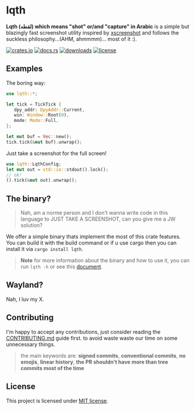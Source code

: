 # lqth

**Lqth (لقطه) which means "shot" or/and "capture" in Arabic** is a simple but blazingly fast screenshot utility
inspired by [xscreenshot](https://git.codemadness.org/xscreenshot) and follows the suckless philosophy...(AHM, ahmmmm)... most of it :).

[![crates.io](https://img.shields.io/crates/v/lqth.svg)](https://crates.io/crates/lqth)
[![docs.rs](https://docs.rs/lqth/badge.svg)](https://docs.rs/lqth)
[![downloads](https://img.shields.io/crates/d/lqth.svg)](https://crates.io/crates/lqth)
[![license](https://img.shields.io/crates/l/lqth.svg)](https://github.com/0x61nas/lqth/blob/aurora/LICENSE)

## Examples
The boring way:
```rust
use lqth::*;

let tick = TickTick {
   dpy_addr: DpyAddr::Current,
   win: Window::Root(0),
   mode: Mode::Full,
};

let mut buf = Vec::new();
tick.tick(&mut buf).unwrap();
```

Just take a screenshot for the full screen!
```rust
use lqth::LqthConfig;
let mut out = std::io::stdout().lock();
// ok!
().tick(&mut out).unwrap();
```

## The  binary?
> Nah, am a norme person and I don't wanna write code in this language to JUST TAKE A SCREENSHOT, can you give me a JW solution?

We offer a simple binary thats implement the most of this crate features. You can build it with the build command or if u use cargo then you can install it via `cargo install lqth`.

> **Note** for more information about the binary and how to use it, you can run `lqth -h` or see this [document](./docs/bin.md).

## Wayland?
Nah, I luv my X.


## Contributing
I'm happy to accept any contributions, just consider reading the [CONTRIBUTING.md](https://github.com/0x61nas/lqth/blob/aurora/CONTRIBUTING.md) guide first. to avoid waste waste our time on some unnecessary things.

> the main keywords are: **signed commits**, **conventional commits**, **no emojis**, **linear history**, **the PR shouldn't have more than tree commits most of the time**

## License
This project is licensed under [MIT license][mit].

[mit]: https://github.com/0x61nas/lqth/blob/aurora/LICENSE


